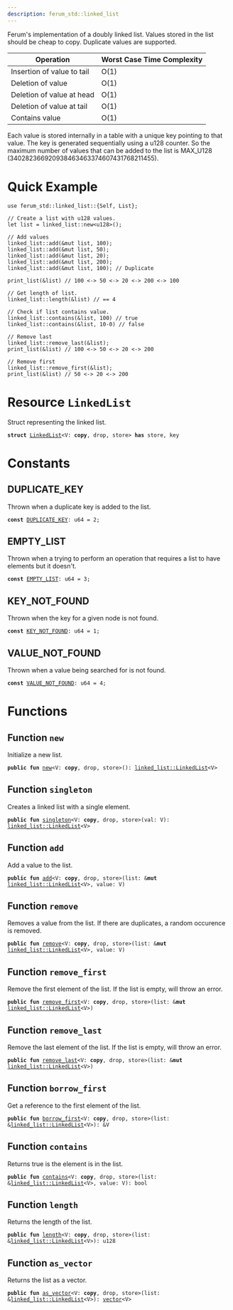 ```yaml
---
description: ferum_std::linked_list
---
```


Ferum's implementation of a doubly linked list. Values stored in the list should be cheap to copy. Duplicate values
are supported.

| Operation                            | Worst Case Time Complexity |
|--------------------------------------|----------------------------|
| Insertion of value to tail           | O(1)                       |
| Deletion of value                    | O(1)                       |
| Deletion of value at head            | O(1)                       |
| Deletion of value at tail            | O(1)                       |
| Contains value                       | O(1)                       |

Each value is stored internally in a table with a unique key pointing to that value. The key is generated
sequentially using a u128 counter. So the maximum number of values that can be added to the list is MAX_U128
(340282366920938463463374607431768211455).


<a name="@quick-example"></a>

# Quick Example


```
use ferum_std::linked_list::{Self, List};

// Create a list with u128 values.
let list = linked_list::new<u128>();

// Add values
linked_list::add(&mut list, 100);
linked_list::add(&mut list, 50);
linked_list::add(&mut list, 20);
linked_list::add(&mut list, 200);
linked_list::add(&mut list, 100); // Duplicate

print_list(&list) // 100 <-> 50 <-> 20 <-> 200 <-> 100

// Get length of list.
linked_list::length(&list) // == 4

// Check if list contains value.
linked_list::contains(&list, 100) // true
linked_list::contains(&list, 10-0) // false

// Remove last
linked_list::remove_last(&list);
print_list(&list) // 100 <-> 50 <-> 20 <-> 200

// Remove first
linked_list::remove_first(&list);
print_list(&list) // 50 <-> 20 <-> 200
```




<a name="ferum_std_linked_list_LinkedList"></a>

# Resource `LinkedList`

Struct representing the linked list.


<pre><code><b>struct</b> <a href="linked_list.md#ferum_std_linked_list_LinkedList">LinkedList</a>&lt;V: <b>copy</b>, drop, store&gt; <b>has</b> store, key
</code></pre>



<a name="@constants"></a>

# Constants


<a name="@duplicate_key"></a>

## DUPLICATE_KEY


<a name="ferum_std_linked_list_DUPLICATE_KEY"></a>

Thrown when a duplicate key is added to the list.


<pre><code><b>const</b> <a href="linked_list.md#ferum_std_linked_list_DUPLICATE_KEY">DUPLICATE_KEY</a>: u64 = 2;
</code></pre>



<a name="@empty_list"></a>

## EMPTY_LIST


<a name="ferum_std_linked_list_EMPTY_LIST"></a>

Thrown when a trying to perform an operation that requires a list to have elements but it
doesn't.


<pre><code><b>const</b> <a href="linked_list.md#ferum_std_linked_list_EMPTY_LIST">EMPTY_LIST</a>: u64 = 3;
</code></pre>



<a name="@key_not_found"></a>

## KEY_NOT_FOUND


<a name="ferum_std_linked_list_KEY_NOT_FOUND"></a>

Thrown when the key for a given node is not found.


<pre><code><b>const</b> <a href="linked_list.md#ferum_std_linked_list_KEY_NOT_FOUND">KEY_NOT_FOUND</a>: u64 = 1;
</code></pre>



<a name="@value_not_found"></a>

## VALUE_NOT_FOUND


<a name="ferum_std_linked_list_VALUE_NOT_FOUND"></a>

Thrown when a value being searched for is not found.


<pre><code><b>const</b> <a href="linked_list.md#ferum_std_linked_list_VALUE_NOT_FOUND">VALUE_NOT_FOUND</a>: u64 = 4;
</code></pre>



<a name="@functions"></a>

# Functions


<a name="ferum_std_linked_list_new"></a>

## Function `new`

Initialize a new list.


<pre><code><b>public</b> <b>fun</b> <a href="linked_list.md#ferum_std_linked_list_new">new</a>&lt;V: <b>copy</b>, drop, store&gt;(): <a href="linked_list.md#ferum_std_linked_list_LinkedList">linked_list::LinkedList</a>&lt;V&gt;
</code></pre>



<a name="ferum_std_linked_list_singleton"></a>

## Function `singleton`

Creates a linked list with a single element.


<pre><code><b>public</b> <b>fun</b> <a href="linked_list.md#ferum_std_linked_list_singleton">singleton</a>&lt;V: <b>copy</b>, drop, store&gt;(val: V): <a href="linked_list.md#ferum_std_linked_list_LinkedList">linked_list::LinkedList</a>&lt;V&gt;
</code></pre>



<a name="ferum_std_linked_list_add"></a>

## Function `add`

Add a value to the list.


<pre><code><b>public</b> <b>fun</b> <a href="linked_list.md#ferum_std_linked_list_add">add</a>&lt;V: <b>copy</b>, drop, store&gt;(list: &<b>mut</b> <a href="linked_list.md#ferum_std_linked_list_LinkedList">linked_list::LinkedList</a>&lt;V&gt;, value: V)
</code></pre>



<a name="ferum_std_linked_list_remove"></a>

## Function `remove`

Removes a value from the list. If there are duplicates, a random occurence is removed.


<pre><code><b>public</b> <b>fun</b> <a href="linked_list.md#ferum_std_linked_list_remove">remove</a>&lt;V: <b>copy</b>, drop, store&gt;(list: &<b>mut</b> <a href="linked_list.md#ferum_std_linked_list_LinkedList">linked_list::LinkedList</a>&lt;V&gt;, value: V)
</code></pre>



<a name="ferum_std_linked_list_remove_first"></a>

## Function `remove_first`

Remove the first element of the list. If the list is empty, will throw an error.


<pre><code><b>public</b> <b>fun</b> <a href="linked_list.md#ferum_std_linked_list_remove_first">remove_first</a>&lt;V: <b>copy</b>, drop, store&gt;(list: &<b>mut</b> <a href="linked_list.md#ferum_std_linked_list_LinkedList">linked_list::LinkedList</a>&lt;V&gt;)
</code></pre>



<a name="ferum_std_linked_list_remove_last"></a>

## Function `remove_last`

Remove the last element of the list. If the list is empty, will throw an error.


<pre><code><b>public</b> <b>fun</b> <a href="linked_list.md#ferum_std_linked_list_remove_last">remove_last</a>&lt;V: <b>copy</b>, drop, store&gt;(list: &<b>mut</b> <a href="linked_list.md#ferum_std_linked_list_LinkedList">linked_list::LinkedList</a>&lt;V&gt;)
</code></pre>



<a name="ferum_std_linked_list_borrow_first"></a>

## Function `borrow_first`

Get a reference to the first element of the list.


<pre><code><b>public</b> <b>fun</b> <a href="linked_list.md#ferum_std_linked_list_borrow_first">borrow_first</a>&lt;V: <b>copy</b>, drop, store&gt;(list: &<a href="linked_list.md#ferum_std_linked_list_LinkedList">linked_list::LinkedList</a>&lt;V&gt;): &V
</code></pre>



<a name="ferum_std_linked_list_contains"></a>

## Function `contains`

Returns true is the element is in the list.


<pre><code><b>public</b> <b>fun</b> <a href="linked_list.md#ferum_std_linked_list_contains">contains</a>&lt;V: <b>copy</b>, drop, store&gt;(list: &<a href="linked_list.md#ferum_std_linked_list_LinkedList">linked_list::LinkedList</a>&lt;V&gt;, value: V): bool
</code></pre>



<a name="ferum_std_linked_list_length"></a>

## Function `length`

Returns the length of the list.


<pre><code><b>public</b> <b>fun</b> <a href="linked_list.md#ferum_std_linked_list_length">length</a>&lt;V: <b>copy</b>, drop, store&gt;(list: &<a href="linked_list.md#ferum_std_linked_list_LinkedList">linked_list::LinkedList</a>&lt;V&gt;): u128
</code></pre>



<a name="ferum_std_linked_list_as_vector"></a>

## Function `as_vector`

Returns the list as a vector.


<pre><code><b>public</b> <b>fun</b> <a href="linked_list.md#ferum_std_linked_list_as_vector">as_vector</a>&lt;V: <b>copy</b>, drop, store&gt;(list: &<a href="linked_list.md#ferum_std_linked_list_LinkedList">linked_list::LinkedList</a>&lt;V&gt;): <a href="">vector</a>&lt;V&gt;
</code></pre>
